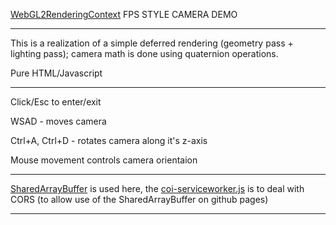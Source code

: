 [WebGL2RenderingContext](https://developer.mozilla.org/en-US/docs/Web/API/WebGL2RenderingContext) FPS STYLE CAMERA DEMO

***

This is a realization of a simple deferred rendering (geometry pass + lighting pass); camera math is done using quaternion operations.

Pure HTML/Javascript

***

Click/Esc to enter/exit

WSAD - moves camera

Ctrl+A, Ctrl+D - rotates camera along it's z-axis

Mouse movement controls camera orientaion

***

[SharedArrayBuffer](https://developer.mozilla.org/en-US/docs/Web/JavaScript/Reference/Global_Objects/SharedArrayBuffer) is used here, the [coi-serviceworker.js](https://github.com/gzuidhof/coi-serviceworker) is to deal with CORS  (to allow use of the SharedArrayBuffer on github pages)

***

